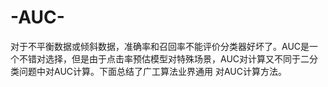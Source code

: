 # -AUC-
对于不平衡数据或倾斜数据，准确率和召回率不能评价分类器好坏了。AUC是一个不错对选择，但是由于点击率预估模型对特殊场景，AUC对计算又不同于二分类问题中对AUC计算。下面总结了广工算法业界通用 对AUC计算方法。
